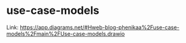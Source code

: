 # use-case-models
Link: https://app.diagrams.net/#Hweb-blog-phenikaa%2Fuse-case-models%2Fmain%2FUse-case-models.drawio
